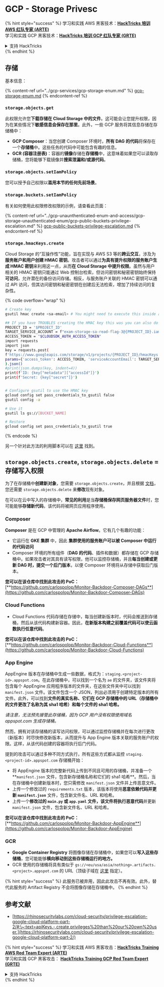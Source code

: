 # GCP - Storage Privesc

{% hint style="success" %}
学习和实践 AWS 黑客技术：<img src="../../../.gitbook/assets/image (1).png" alt="" data-size="line">[**HackTricks 培训 AWS 红队专家 (ARTE)**](https://training.hacktricks.xyz/courses/arte)<img src="../../../.gitbook/assets/image (1).png" alt="" data-size="line">\
学习和实践 GCP 黑客技术：<img src="../../../.gitbook/assets/image (2).png" alt="" data-size="line">[**HackTricks 培训 GCP 红队专家 (GRTE)**<img src="../../../.gitbook/assets/image (2).png" alt="" data-size="line">](https://training.hacktricks.xyz/courses/grte)

<details>

<summary>支持 HackTricks</summary>

* 查看 [**订阅计划**](https://github.com/sponsors/carlospolop)!
* **加入** 💬 [**Discord 群组**](https://discord.gg/hRep4RUj7f) 或 [**Telegram 群组**](https://t.me/peass) 或 **在 Twitter 上关注** 🐦 [**@hacktricks\_live**](https://twitter.com/hacktricks\_live)**.**
* **通过向** [**HackTricks**](https://github.com/carlospolop/hacktricks) 和 [**HackTricks Cloud**](https://github.com/carlospolop/hacktricks-cloud) GitHub 仓库提交 PR 分享黑客技巧。

</details>
{% endhint %}

## 存储

基本信息：

{% content-ref url="../gcp-services/gcp-storage-enum.md" %}
[gcp-storage-enum.md](../gcp-services/gcp-storage-enum.md)
{% endcontent-ref %}

### `storage.objects.get`

此权限允许您**下载存储在 Cloud Storage 中的文件**。这可能会让您提升权限，因为在某些情况下**敏感信息会保存在那里**。此外，一些 GCP 服务将其信息存储在存储桶中：

* **GCP Composer**：当您创建 Composer 环境时，**所有 DAG 的代码**将保存在一个**存储桶**中。这些任务的代码中可能包含有趣的信息。
* **GCR (容器注册表)**：容器的**镜像**存储在**存储桶**中，这意味着如果您可以读取存储桶，您将能够下载镜像并**搜索泄漏和/或源代码**。

### `storage.objects.setIamPolicy`

您可以授予自己权限以**滥用本节的任何先前场景**。

### **`storage.buckets.setIamPolicy`**

有关如何使用此权限修改权限的示例，请查看此页面：

{% content-ref url="../gcp-unaunthenticated-enum-and-access/gcp-storage-unauthenticated-enum/gcp-public-buckets-privilege-escalation.md" %}
[gcp-public-buckets-privilege-escalation.md](../gcp-unaunthenticated-enum-and-access/gcp-storage-unauthenticated-enum/gcp-public-buckets-privilege-escalation.md)
{% endcontent-ref %}

### `storage.hmacKeys.create`

Cloud Storage 的“互操作性”功能，旨在实现与 AWS S3 等的**跨云交互**，涉及为**服务账户和用户创建 HMAC 密钥**。攻击者可以通过**为具有提升权限的服务账户生成 HMAC 密钥**来利用这一点，从而**在 Cloud Storage 中提升权限**。虽然与用户相关的 HMAC 密钥只能通过 Web 控制台检索，但访问密钥和秘密密钥始终保持**可访问**，允许潜在的备份访问存储。相反，与服务账户关联的 HMAC 密钥可以通过 API 访问，但其访问密钥和秘密密钥在创建后无法检索，增加了持续访问的复杂性。

{% code overflow="wrap" %}
```bash
# Create key
gsutil hmac create <sa-email> # You might need to execute this inside a VM instance

## If you have TROUBLES creating the HMAC key this was you can also do it contacting the API directly:
PROJECT_ID = '$PROJECT_ID'
TARGET_SERVICE_ACCOUNT = f"exam-storage-sa-read-flag-3@{PROJECT_ID}.iam.gserviceaccount.com"
ACCESS_TOKEN = "$CLOUDSDK_AUTH_ACCESS_TOKEN"
import requests
import json
key = requests.post(
f'https://www.googleapis.com/storage/v1/projects/{PROJECT_ID}/hmacKeys',
params={'access_token': ACCESS_TOKEN, 'serviceAccountEmail': TARGET_SERVICE_ACCOUNT}
).json()
#print(json.dumps(key, indent=4))
print(f'ID: {key["metadata"]["accessId"]}')
print(f'Secret: {key["secret"]}')


# Configure gsutil to use the HMAC key
gcloud config set pass_credentials_to_gsutil false
gsutil config -a

# Use it
gsutil ls gs://[BUCKET_NAME]

# Restore
gcloud config set pass_credentials_to_gsutil true
```
{% endcode %}

另一个针对此方法的利用脚本可以在 [这里](https://github.com/RhinoSecurityLabs/GCP-IAM-Privilege-Escalation/blob/master/ExploitScripts/storage.hmacKeys.create.py) 找到。

## `storage.objects.create`, `storage.objects.delete` = 存储写入权限

为了在存储桶中**创建新对象**，您需要 `storage.objects.create`，并且根据 [文档](https://cloud.google.com/storage/docs/access-control/iam-permissions#object\_permissions)，您还需要 `storage.objects.delete` 来**修改**现有对象。

在可以在云中写入的存储桶中，**常见的利用**是当**存储桶保存网页服务器文件**时，您可能能够**存储新代码**，该代码将被网页应用程序使用。

### Composer

**Composer** 是在 GCP 中管理的 **Apache Airflow**。它有几个有趣的功能：

* 它运行在 **GKE 集群** 中，因此 **集群使用的服务账户可以被 Composer 中运行的代码访问**
* Composer 环境的所有组件（**DAG 的代码**、插件和数据）都存储在 GCP 存储桶中。如果攻击者对其具有读写权限，他可以监控存储桶，并且**每当创建或更新 DAG 时，提交一个后门版本**，以便 Composer 环境将从存储中获取后门版本。

**您可以在该仓库中找到此攻击的 PoC：** [**https://github.com/carlospolop/Monitor-Backdoor-Composer-DAGs**](https://github.com/carlospolop/Monitor-Backdoor-Composer-DAGs)

### Cloud Functions

* Cloud Functions 代码存储在存储中，每当创建新版本时，代码会推送到存储桶，然后从该代码构建新容器。因此，**在新版本构建之前覆盖代码可以使云函数执行任意代码**。

**您可以在该仓库中找到此攻击的 PoC：** [**https://github.com/carlospolop/Monitor-Backdoor-Cloud-Functions**](https://github.com/carlospolop/Monitor-Backdoor-Cloud-Functions)

### App Engine

AppEngine 版本在存储桶中生成一些数据，格式为：`staging.<project-id>.appspot.com`。在此存储桶中，可以找到一个名为 `ae` 的文件夹，该文件夹将包含每个 AppEngine 应用程序版本的文件夹，在这些文件夹中可以找到 `manifest.json` 文件。该文件包含一个 JSON，列出必须用于创建特定版本的所有文件。此外，可以找到**文件的真实名称、它们在 GCP 存储桶中的 URL（存储桶中的文件更改了名称为其 sha1 哈希）和每个文件的 sha1 哈希。**

_请注意，无法预先接管此存储桶，因为 GCP 用户没有权限使用域名 appspot.com 生成存储桶。_

然而，拥有对该存储桶的读写访问权限，可以通过监控存储桶并在每次进行更改（新版本）时尽快修改新版本，从而提升与 App Engine 版本关联的服务账户的权限。这样，从该代码创建的容器将执行后门代码。

提到的攻击可以通过多种不同方式执行，所有这些方式都从监控 `staging.<project-id>.appspot.com` 存储桶开始：

* 将 AppEngine 版本的完整新代码上传到不同且可用的存储桶，并准备一个**`manifest.json` 文件，包含新存储桶名称和它们的 sha1 哈希**。然后，当在存储桶中创建新版本时，您只需修改 `manifest.json` 文件并上传恶意文件。
* 上传一个修改过的 `requirements.txt` 版本，该版本将使用**恶意依赖代码并更新 `manifest.json`** 文件，包含新文件名、URL 和哈希。
* 上传一个**修改过的 `main.py` 或 `app.yaml` 文件，该文件将执行恶意代码**并更新 `manifest.json` 文件，包含新文件名、URL 和哈希。

**您可以在该仓库中找到此攻击的 PoC：** [**https://github.com/carlospolop/Monitor-Backdoor-AppEngine**](https://github.com/carlospolop/Monitor-Backdoor-AppEngine)

### GCR

* **Google Container Registry** 将图像存储在存储桶中，如果您可以**写入这些存储桶**，您可能能够**横向移动到这些存储桶运行的地方。**
* GCR 使用的存储桶将具有类似于 `gs://<eu/usa/asia/nothing>.artifacts.<project>.appspot.com` 的 URL（顶级子域在 [这里](https://cloud.google.com/container-registry/docs/pushing-and-pulling) 指定）。

{% hint style="success" %}
此服务已被弃用，因此此攻击不再有效。此外，替代此服务的 Artifact Registry 不会将图像存储在存储桶中。
{% endhint %}

## **参考文献**

* [https://rhinosecuritylabs.com/cloud-security/privilege-escalation-google-cloud-platform-part-2/#:\~:text=apiKeys.-,create,privileges%20than%20our%20own%20user.](https://rhinosecuritylabs.com/cloud-security/privilege-escalation-google-cloud-platform-part-2/)

{% hint style="success" %}
学习和实践 AWS 黑客攻击：<img src="../../../.gitbook/assets/image (1).png" alt="" data-size="line">[**HackTricks Training AWS Red Team Expert (ARTE)**](https://training.hacktricks.xyz/courses/arte)<img src="../../../.gitbook/assets/image (1).png" alt="" data-size="line">\
学习和实践 GCP 黑客攻击： <img src="../../../.gitbook/assets/image (2).png" alt="" data-size="line">[**HackTricks Training GCP Red Team Expert (GRTE)**<img src="../../../.gitbook/assets/image (2).png" alt="" data-size="line">](https://training.hacktricks.xyz/courses/grte)

<details>

<summary>支持 HackTricks</summary>

* 查看 [**订阅计划**](https://github.com/sponsors/carlospolop)!
* **加入** 💬 [**Discord 群组**](https://discord.gg/hRep4RUj7f) 或 [**电报群组**](https://t.me/peass) 或 **在** **Twitter** 🐦 [**@hacktricks\_live**](https://twitter.com/hacktricks\_live)** 上关注我们。**
* **通过向** [**HackTricks**](https://github.com/carlospolop/hacktricks) 和 [**HackTricks Cloud**](https://github.com/carlospolop/hacktricks-cloud) GitHub 仓库提交 PR 来分享黑客技巧。

</details>
{% endhint %}
